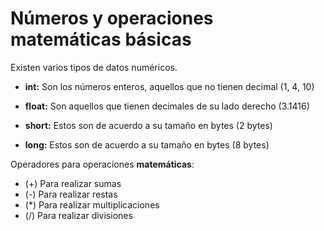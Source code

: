 # Números y operaciones matemáticas básicas

Existen varios tipos de datos numéricos.
⠀⠀⠀⠀⠀⠀⠀⠀
- **int:** Son los números enteros, aquellos que no tienen decimal (1, 4, 10)

- **float:** Son aquellos que tienen decimales de su lado derecho (3.1416)

- **short:** Estos son de acuerdo a su tamaño en bytes (2 bytes)

- **long:** Estos son de acuerdo a su tamaño en bytes (8 bytes)

Operadores para operaciones **matemáticas**:

- (+) Para realizar sumas
- (-) Para realizar restas
- (*) Para realizar multiplicaciones
- (/) Para realizar divisiones